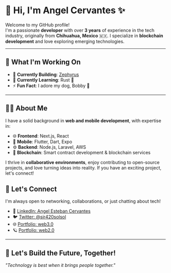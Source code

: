 # 👋 Hi, I'm Angel Cervantes ✨  

Welcome to my GitHub profile!  
I'm a passionate **developer** with over **3 years** of experience in the tech industry, originally from **Chihuahua, Mexico** 🇲🇽. I specialize in **blockchain development** and love exploring emerging technologies.  

---

## 🚀 What I'm Working On
- 🔭 **Currently Building**: [Zephyrus](#)  
- 🌱 **Currently Learning**: Rust 🦀  
- ⚡ **Fun Fact**: I adore my dog, Bobby 🐶  

---

## 🧑‍💻 About Me  

I have a solid background in **web and mobile development**, with expertise in:  
- 🌐 **Frontend**: Next.js, React
- 📱 **Mobile**: Flutter, Dart, Expo
- ⚙️ **Backend**: Node.js, Laravel, AWS 
- 🔗 **Blockchain**: Smart contract development & blockchain services  

I thrive in **collaborative environments**, enjoy contributing to open-source projects, and love turning ideas into reality. If you have an exciting project, let's connect!

## 🤝 Let's Connect  

I'm always open to networking, collaborations, or just chatting about tech!  
- 💼 [LinkedIn: Angel Esteban Cervantes](https://www.linkedin.com/in/angel-esteban-cervantes-464087280/)  
- 🐦 [Twitter: @sir420solsol](https://twitter.com/sir420solsol)  
- 🌐 [Portfolio: web3.0](https://www.sir420.com/)
- 🪐 [Portfolio: web2.0](https://angel-portfolio-zeta.vercel.app/)

---

## 🌟 Let's Build the Future, Together!  
*"Technology is best when it brings people together."*  
